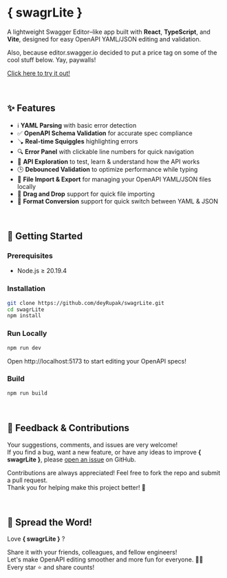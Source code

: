 # { swagrLite }

A lightweight Swagger Editor–like app built with **React**, **TypeScript**, and **Vite**, designed for easy OpenAPI YAML/JSON editing and validation. 

Also, because editor.swagger.io decided to put a price tag on some of the cool stuff below. Yay, paywalls!

[Click here to try it out!](https://deyrupak.github.io/swagrLite/)

<br>

## ✨ Features

- ℹ️ **YAML Parsing** with basic error detection  
- ✅ **OpenAPI Schema Validation** for accurate spec compliance  
- 🪠 **Real-time Squiggles** highlighting errors  
- 🔍 **Error Panel** with clickable line numbers for quick navigation  
- 🧭 **API Exploration** to test, learn & understand how the API works
- 🕒 **Debounced Validation** to optimize performance while typing  
- 📁 **File Import & Export** for managing your OpenAPI YAML/JSON files locally  
- 📂 **Drag and Drop** support for quick file importing  
- 📄 **Format Conversion** support for quick switch between YAML & JSON

<br>

## 🚀 Getting Started

### Prerequisites
- Node.js ≥ 20.19.4  


### Installation
```bash
git clone https://github.com/deyRupak/swagrLite.git
cd swagrLite
npm install
```

### Run Locally
```bash
npm run dev
```
Open http://localhost:5173 to start editing your OpenAPI specs!


### Build
```bash
npm run build
```

<br>

## 💬 Feedback & Contributions

Your suggestions, comments, and issues are very welcome!  
If you find a bug, want a new feature, or have any ideas to improve **{ swagrLite }**, please [open an issue](https://github.com/deyRupak/swagrLite/issues) on GitHub.  

Contributions are always appreciated! Feel free to fork the repo and submit a pull request.  
Thank you for helping make this project better! 🙌

<br>

## 🎉 Spread the Word!

Love **{ swagrLite }** ? 

Share it with your friends, colleagues, and fellow engineers!  
Let's make OpenAPI editing smoother and more fun for everyone. 🚀✨  
Every star ⭐ and share counts!